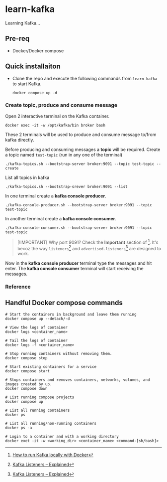 # learn-kafka
Learning Kafka...

## Pre-req
- Docker/Docker compose

## Quick installaiton 

- Clone the repo and execute the following commands from `learn-kafka` to start Kafka.
  ```
  docker compose up -d
  ```

### Create topic, produce and consume message
Open 2 interactive terminal on the Kafka container.
```
docker exec -it -w /opt/kafka/bin broker bash
```
These 2 terminals will be used to produce and consume message to/from kafka directly.

Before producing and consuming messages a **topic** will be required.
Create a topic named `test-topic` (run in any one of the terminal)
```
./kafka-topics.sh --bootstrap-server broker:9091 --topic test-topic --create
```

List all topics in kafka
```
./kafka-topics.sh --bootstrap-srever broker:9091 --list
```

In one terminal create a **kafka console producer**.
```
./kafka-console-producer.sh --bootstrap-server broker:9091 --topic test-topic
```

In another terminal create a **kafka console consumer**.
```
./kafka-console-consumer.sh --bootstrap-server broker:9091 --topic test-topic
```

> [!IMPORTANT[
> Why port 9091?
> Check the **Important** section of [^1].
> It's becoz the way `listeners`[^2] and `advertised.listeners`[^2] are designed to work.


Now in the **kafka console producer** terminal type the messages and hit enter.
The **kafka console consumer** terminal will start receiving the messages.

### Reference
[^1]: [How to run Kafka locally with Docker](https://developer.confluent.io/confluent-tutorials/kafka-on-docker)
[^2]: [Kafka Listeners – Explained](https://www.confluent.io/blog/kafka-listeners-explained/)


## Handful Docker compose commands
```
# Start the containers in background and leave them running
docker compose up --detach/-d

# View the logs of container
docker logs <container_name>

# Tail the logs of container
docker logs -f <container_name>

# Stop running containers without removing them.
docker compose stop

# Start existing containers for a service
docker compose start

# Stops containers and removes containers, networks, volumes, and images created by up.
docker compose down

# List running compose projects
docker compose up

# List all running containers
docker ps

# List all running/non-running containers
docker ps -a

# Login to a container and with a working directory
docker exet -it -w <working_dir> <container_name> <command-[sh/bash]>
```

